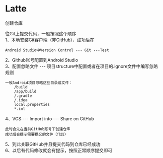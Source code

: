 # Latte
创建仓库

往Git上提交代码，一般按照这个顺序  
1、本地安装Git客户端（非GitHub），成功后在
    
    Android Studio中Version Control --- Git ---Test  
2、Github账号配置到Android Studio  
3、配置忽略文件 --- 项目structure中配置或者在项目的.ignore文件中编写忽略规则
    
    一般Android项目忽略这些目录或文件：
        /build
        /app/build
        /.gradle
        /.idea
        local.properties
        *.iml  
4、VCS --- Import into --- Share on GitHub
    
    此时会先在当前GitHub账号下创建仓库
    成功后会提示需要提交的文件（代码）  
5、到此关联GitHub并且提交代码到仓库已经成功  
6、以后有代码修改就会有提示，按照正常顺序提交即可